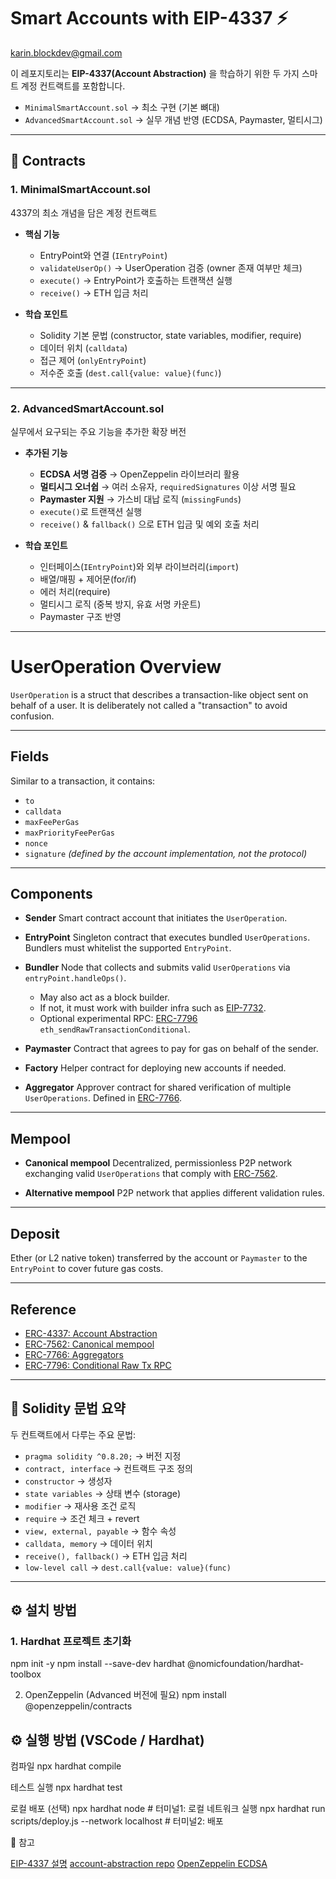 # Smart Accounts with EIP-4337 ⚡️
karin.blockdev@gmail.com

이 레포지토리는 **EIP-4337(Account Abstraction)** 을 학습하기 위한 두 가지 스마트 계정 컨트랙트를 포함합니다.  
- `MinimalSmartAccount.sol` → 최소 구현 (기본 뼈대)  
- `AdvancedSmartAccount.sol` → 실무 개념 반영 (ECDSA, Paymaster, 멀티시그)  

---

## 📂 Contracts

### 1. MinimalSmartAccount.sol
4337의 최소 개념을 담은 계정 컨트랙트

- **핵심 기능**
  - EntryPoint와 연결 (`IEntryPoint`)
  - `validateUserOp()` → UserOperation 검증 (owner 존재 여부만 체크)
  - `execute()` → EntryPoint가 호출하는 트랜잭션 실행
  - `receive()` → ETH 입금 처리  

- **학습 포인트**
  - Solidity 기본 문법 (constructor, state variables, modifier, require)
  - 데이터 위치 (`calldata`)
  - 접근 제어 (`onlyEntryPoint`)
  - 저수준 호출 (`dest.call{value: value}(func)`)

---

### 2. AdvancedSmartAccount.sol
실무에서 요구되는 주요 기능을 추가한 확장 버전

- **추가된 기능**
  - **ECDSA 서명 검증** → OpenZeppelin 라이브러리 활용
  - **멀티시그 오너쉽** → 여러 소유자, `requiredSignatures` 이상 서명 필요
  - **Paymaster 지원** → 가스비 대납 로직 (`missingFunds`)
  - `execute()`로 트랜잭션 실행
  - `receive()` & `fallback()` 으로 ETH 입금 및 예외 호출 처리  

- **학습 포인트**
  - 인터페이스(`IEntryPoint`)와 외부 라이브러리(`import`)
  - 배열/매핑 + 제어문(for/if)
  - 에러 처리(require)
  - 멀티시그 로직 (중복 방지, 유효 서명 카운트)
  - Paymaster 구조 반영

---

# UserOperation Overview

`UserOperation` is a struct that describes a transaction-like object sent on behalf of a user.
It is deliberately not called a "transaction" to avoid confusion.

---

## Fields

Similar to a transaction, it contains:

* `to`
* `calldata`
* `maxFeePerGas`
* `maxPriorityFeePerGas`
* `nonce`
* `signature` *(defined by the account implementation, not the protocol)*

---

## Components

* **Sender**
  Smart contract account that initiates the `UserOperation`.

* **EntryPoint**
  Singleton contract that executes bundled `UserOperations`.
  Bundlers must whitelist the supported `EntryPoint`.

* **Bundler**
  Node that collects and submits valid `UserOperations` via `entryPoint.handleOps()`.

  * May also act as a block builder.
  * If not, it must work with builder infra such as [EIP-7732](https://eips.ethereum.org/EIPS/eip-7732).
  * Optional experimental RPC: [ERC-7796](https://eips.ethereum.org/EIPS/eip-7796) `eth_sendRawTransactionConditional`.

* **Paymaster**
  Contract that agrees to pay for gas on behalf of the sender.

* **Factory**
  Helper contract for deploying new accounts if needed.

* **Aggregator**
  Approver contract for shared verification of multiple `UserOperations`.
  Defined in [ERC-7766](https://eips.ethereum.org/EIPS/eip-7766).

---

## Mempool

* **Canonical mempool**
  Decentralized, permissionless P2P network exchanging valid `UserOperations` that comply with [ERC-7562](https://eips.ethereum.org/EIPS/eip-7562).

* **Alternative mempool**
  P2P network that applies different validation rules.

---

## Deposit

Ether (or L2 native token) transferred by the account or `Paymaster` to the `EntryPoint`
to cover future gas costs.

---

## Reference

* [ERC-4337: Account Abstraction](https://eips.ethereum.org/EIPS/eip-4337)
* [ERC-7562: Canonical mempool](https://eips.ethereum.org/EIPS/eip-7562)
* [ERC-7766: Aggregators](https://eips.ethereum.org/EIPS/eip-7766)
* [ERC-7796: Conditional Raw Tx RPC](https://eips.ethereum.org/EIPS/eip-7796)


---

## 📌 Solidity 문법 요약

두 컨트랙트에서 다루는 주요 문법:

- `pragma solidity ^0.8.20;` → 버전 지정  
- `contract, interface` → 컨트랙트 구조 정의  
- `constructor` → 생성자  
- `state variables` → 상태 변수 (storage)  
- `modifier` → 재사용 조건 로직  
- `require` → 조건 체크 + revert  
- `view, external, payable` → 함수 속성  
- `calldata, memory` → 데이터 위치  
- `receive(), fallback()` → ETH 입금 처리  
- `low-level call` → `dest.call{value: value}(func)`  

---

## ⚙️ 설치 방법

### 1. Hardhat 프로젝트 초기화
npm init -y
npm install --save-dev hardhat @nomicfoundation/hardhat-toolbox


2. OpenZeppelin (Advanced 버전에 필요)
npm install @openzeppelin/contracts


## ⚙️ 실행 방법 (VSCode / Hardhat)

컴파일
npx hardhat compile


테스트 실행
npx hardhat test

로컬 배포 (선택)
npx hardhat node      # 터미널1: 로컬 네트워크 실행
npx hardhat run scripts/deploy.js --network localhost   # 터미널2: 배포

📖 참고

[EIP-4337 설명](https://eips.ethereum.org/EIPS/eip-4337)
[account-abstraction repo](https://github.com/eth-infinitism/account-abstraction)
[OpenZeppelin ECDSA](https://docs.openzeppelin.com/contracts/4.x/api/utils#ECDSA)
